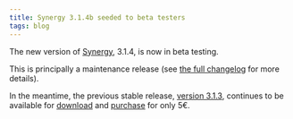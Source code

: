 ```yaml
---
title: Synergy 3.1.4b seeded to beta testers
tags: blog
---
```


The new version of [Synergy](http://wincent.com/a/products/synergy-classic/), 3.1.4, is now in beta testing.

This is principally a maintenance release (see [the full changelog](http://wincent.com/a/products/synergy-classic/history/#3.1.4b) for more details).

In the meantime, the previous stable release, [version 3.1.3](http://wincent.com/a/products/synergy-classic/history/#3.1.3), continues to be available for [download](http://wincent.com/a/products/synergy-classic/download/) and [purchase](https://secure.wincent.com/a/products/synergy-classic/purchase/) for only 5€.

